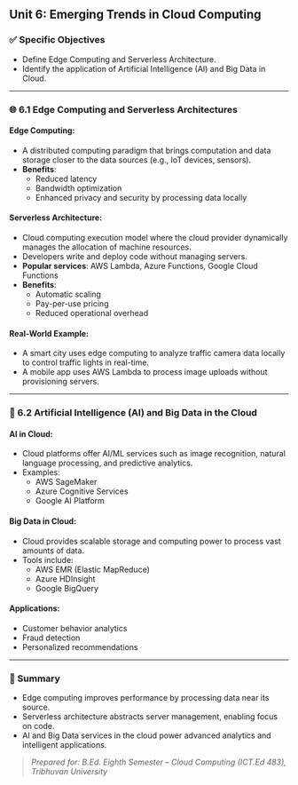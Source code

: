 ## Unit 6: Emerging Trends in Cloud Computing

### ✅ Specific Objectives
- Define Edge Computing and Serverless Architecture.
- Identify the application of Artificial Intelligence (AI) and Big Data in Cloud.

---

### 🌐 6.1 Edge Computing and Serverless Architectures

#### Edge Computing:
- A distributed computing paradigm that brings computation and data storage closer to the data sources (e.g., IoT devices, sensors).
- **Benefits**:
  - Reduced latency
  - Bandwidth optimization
  - Enhanced privacy and security by processing data locally

#### Serverless Architecture:
- Cloud computing execution model where the cloud provider dynamically manages the allocation of machine resources.
- Developers write and deploy code without managing servers.
- **Popular services**: AWS Lambda, Azure Functions, Google Cloud Functions
- **Benefits**:
  - Automatic scaling
  - Pay-per-use pricing
  - Reduced operational overhead

#### Real-World Example:
- A smart city uses edge computing to analyze traffic camera data locally to control traffic lights in real-time.
- A mobile app uses AWS Lambda to process image uploads without provisioning servers.

---

### 🤖 6.2 Artificial Intelligence (AI) and Big Data in the Cloud

#### AI in Cloud:
- Cloud platforms offer AI/ML services such as image recognition, natural language processing, and predictive analytics.
- Examples:
  - AWS SageMaker
  - Azure Cognitive Services
  - Google AI Platform

#### Big Data in Cloud:
- Cloud provides scalable storage and computing power to process vast amounts of data.
- Tools include:
  - AWS EMR (Elastic MapReduce)
  - Azure HDInsight
  - Google BigQuery

#### Applications:
- Customer behavior analytics
- Fraud detection
- Personalized recommendations

---

### 📌 Summary
- Edge computing improves performance by processing data near its source.
- Serverless architecture abstracts server management, enabling focus on code.
- AI and Big Data services in the cloud power advanced analytics and intelligent applications.

> _Prepared for: B.Ed. Eighth Semester – Cloud Computing (ICT.Ed 483), Tribhuvan University_
